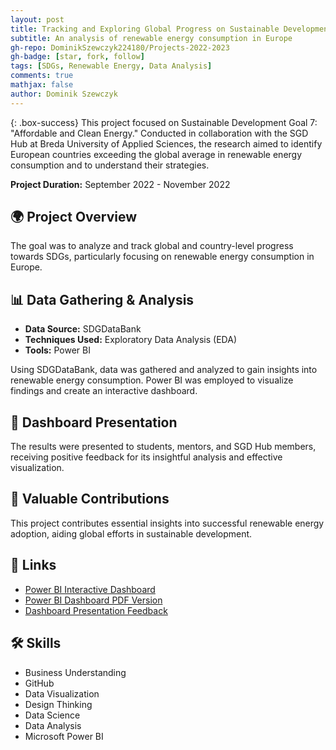 ```yaml
---
layout: post
title: Tracking and Exploring Global Progress on Sustainable Development Goals
subtitle: An analysis of renewable energy consumption in Europe
gh-repo: DominikSzewczyk224180/Projects-2022-2023
gh-badge: [star, fork, follow]
tags: [SDGs, Renewable Energy, Data Analysis]
comments: true
mathjax: false
author: Dominik Szewczyk
---
```


{: .box-success}
This project focused on Sustainable Development Goal 7: "Affordable and Clean Energy." Conducted in collaboration with the SGD Hub at Breda University of Applied Sciences, the research aimed to identify European countries exceeding the global average in renewable energy consumption and to understand their strategies.

**Project Duration:** September 2022 - November 2022

## 🌍 Project Overview

The goal was to analyze and track global and country-level progress towards SDGs, particularly focusing on renewable energy consumption in Europe.

## 📊 Data Gathering & Analysis

- **Data Source:** SDGDataBank
- **Techniques Used:** Exploratory Data Analysis (EDA)
- **Tools:** Power BI

Using SDGDataBank, data was gathered and analyzed to gain insights into renewable energy consumption. Power BI was employed to visualize findings and create an interactive dashboard.

## 🎉 Dashboard Presentation

The results were presented to students, mentors, and SGD Hub members, receiving positive feedback for its insightful analysis and effective visualization.

## 🌱 Valuable Contributions

This project contributes essential insights into successful renewable energy adoption, aiding global efforts in sustainable development.

## 🔗 Links

- [Power BI Interactive Dashboard](https://github.com/DominikSzewczyk224180/Projects-2022-2023/blob/main/SDG_Renewable_Energy/SDGIndicatorsDashboard_Dominik%20Szewczyk.pbix)
- [Power BI Dashboard PDF Version](https://github.com/DominikSzewczyk224180/Projects-2022-2023/blob/main/SDG_Renewable_Energy/SDGIndicatorsDashboard_Dominik%20Szewczyk%20PDF.pdf)
- [Dashboard Presentation Feedback](https://github.com/DominikSzewczyk224180/Projects-2022-2023/blob/main/SDG_Renewable_Energy/Dashboard%20presenting%20feedback.pdf)

## 🛠 Skills

- Business Understanding
- GitHub
- Data Visualization
- Design Thinking
- Data Science
- Data Analysis
- Microsoft Power BI
